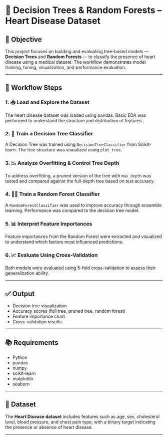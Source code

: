# 🌳 Decision Trees & Random Forests – Heart Disease Dataset

## 🎯 Objective

This project focuses on building and evaluating tree-based models — **Decision Trees** and **Random Forests** — to classify the presence of heart disease using a medical dataset. The workflow demonstrates model training, tuning, visualization, and performance evaluation.

---

## 🔄 Workflow Steps

### 1. 📥 Load and Explore the Dataset
The heart disease dataset was loaded using pandas. Basic EDA was performed to understand the structure and distribution of features.

### 2. 🌲 Train a Decision Tree Classifier
A Decision Tree was trained using `DecisionTreeClassifier` from Scikit-learn. The tree structure was visualized using `plot_tree`.

### 3. 📉 Analyze Overfitting & Control Tree Depth
To address overfitting, a pruned version of the tree with `max_depth` was tested and compared against the full-depth tree based on test accuracy.

### 4. 🌲🌲 Train a Random Forest Classifier
A `RandomForestClassifier` was used to improve accuracy through ensemble learning. Performance was compared to the decision tree model.

### 5. 📊 Interpret Feature Importances
Feature importances from the Random Forest were extracted and visualized to understand which factors most influenced predictions.

### 6. 📈 Evaluate Using Cross-Validation
Both models were evaluated using 5-fold cross-validation to assess their generalization ability.

---

## ✅ Output

- Decision tree visualization
- Accuracy scores (full tree, pruned tree, random forest)
- Feature importance chart
- Cross-validation results

---

## 📚 Requirements

- Python  
- pandas  
- numpy  
- scikit-learn  
- matplotlib  
- seaborn  

---

## 📁 Dataset

The **Heart Disease dataset** includes features such as age, sex, cholesterol level, blood pressure, and chest pain type, with a binary target indicating the presence or absence of heart disease.

---
